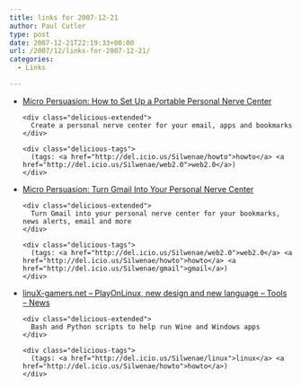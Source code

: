 ```yaml
---
title: links for 2007-12-21
author: Paul Cutler
type: post
date: 2007-12-21T22:19:33+00:00
url: /2007/12/links-for-2007-12-21/
categories:
  - Links

---
```

<ul class="delicious">
  <li>
    <div class="delicious-link">
      <a href="http://www.micropersuasion.com/2007/12/how-to-set-up-a.html">Micro Persuasion: How to Set Up a Portable Personal Nerve Center</a>
    </div>
    
    <div class="delicious-extended">
      Create a personal nerve center for your email, apps and bookmarks
    </div>
    
    <div class="delicious-tags">
      (tags: <a href="http://del.icio.us/Silwenae/howto">howto</a> <a href="http://del.icio.us/Silwenae/web2.0">web2.0</a>)
    </div>
  </li>
  
  <li>
    <div class="delicious-link">
      <a href="http://www.micropersuasion.com/2007/02/transform_gmail.html">Micro Persuasion: Turn Gmail Into Your Personal Nerve Center</a>
    </div>
    
    <div class="delicious-extended">
      Turn Gmail into your personal nerve center for your bookmarks, news alerts, email and more
    </div>
    
    <div class="delicious-tags">
      (tags: <a href="http://del.icio.us/Silwenae/web2.0">web2.0</a> <a href="http://del.icio.us/Silwenae/howto">howto</a> <a href="http://del.icio.us/Silwenae/gmail">gmail</a>)
    </div>
  </li>
  
  <li>
    <div class="delicious-link">
      <a href="http://www.linux-gamers.net/modules/news/article.php?storyid=2342">linuX-gamers.net &#8211; PlayOnLinux, new design and new language &#8211; Tools &#8211; News</a>
    </div>
    
    <div class="delicious-extended">
      Bash and Python scripts to help run Wine and Windows apps
    </div>
    
    <div class="delicious-tags">
      (tags: <a href="http://del.icio.us/Silwenae/linux">linux</a> <a href="http://del.icio.us/Silwenae/howto">howto</a>)
    </div>
  </li>
</ul>